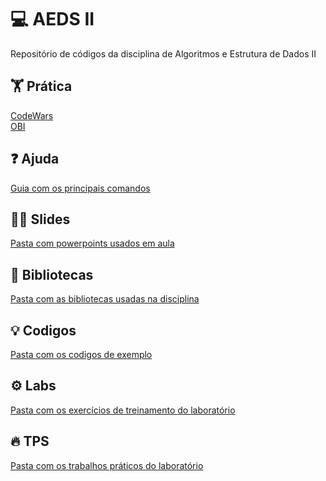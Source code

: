 # 💻 AEDS II
Repositório de códigos da disciplina de Algoritmos e Estrutura de Dados II

## 🏋️ Prática
[CodeWars](https://www.codewars.com/dashboard)</br>
[OBI](https://olimpiada.ic.unicamp.br/pratique/pu/)


## ❓ Ajuda
[Guia com os principais comandos](Codigos/ajuda/README.md)


## 👨‍⚕️ Slides
[Pasta com powerpoints usados em aula](PowerPoints)


## 📁 Bibliotecas
[Pasta com as bibliotecas usadas na disciplina](Codigos/ajuda/java)


## 💡 Codigos
[Pasta com os codigos de exemplo](Codigos)


## ⚙️ Labs
[Pasta com os exercícios de treinamento do laboratório](labs)


## 🔥 TPS
[Pasta com os trabalhos práticos do laboratório](tps)

